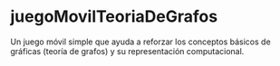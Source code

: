 # juegoMovilTeoriaDeGrafos
Un juego móvil simple que ayuda a reforzar los conceptos básicos de gráficas (teoría de grafos) y su representación computacional.
